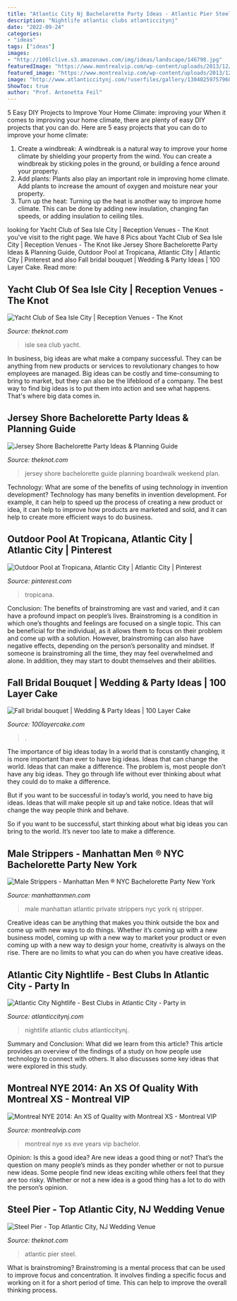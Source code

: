 ```yaml
---
title: "Atlantic City Nj Bachelorette Party Ideas - Atlantic Pier Steel"
description: "Nightlife atlantic clubs atlanticcitynj"
date: "2022-09-24"
categories:
- "ideas"
tags: ["ideas"]
images:
- "http://100lclive.s3.amazonaws.com/img/ideas/landscape/146798.jpg"
featuredImage: "https://www.montrealvip.com/wp-content/uploads/2013/12/XS-New-Years-Eve-Party-001.jpg"
featured_image: "https://www.montrealvip.com/wp-content/uploads/2013/12/XS-New-Years-Eve-Party-001.jpg"
image: "http://www.atlanticcitynj.com/!userfiles/gallery/130402597579680647.jpg"
ShowToc: true
author: "Prof. Antonetta Feil"
---
```



5 Easy DIY Projects to Improve Your Home Climate: improving your
When it comes to improving your home climate, there are plenty of easy DIY projects that you can do. Here are 5 easy projects that you can do to improve your home climate: 
1. Create a windbreak: A windbreak is a natural way to improve your home climate by shielding your property from the wind. You can create a windbreak by sticking poles in the ground, or building a fence around your property. 
2. Add plants: Plants also play an important role in improving home climate. Add plants to increase the amount of oxygen and moisture near your property. 
3. Turn up the heat: Turning up the heat is another way to improve home climate. This can be done by adding new insulation, changing fan speeds, or adding insulation to ceiling tiles. 

	

		
looking for Yacht Club of Sea Isle City | Reception Venues - The Knot you've visit to the right page. We have 8 Pics about Yacht Club of Sea Isle City | Reception Venues - The Knot like Jersey Shore Bachelorette Party Ideas &amp; Planning Guide, Outdoor Pool at Tropicana, Atlantic City | Atlantic City | Pinterest and also Fall bridal bouquet | Wedding &amp; Party Ideas | 100 Layer Cake. Read more:
		
    
## Yacht Club Of Sea Isle City | Reception Venues - The Knot

<img loading=lazy src="https://media-api.xogrp.com/images/cd09e5f1-ded4-4d1b-8f14-548a0a8e7e28~rs_720.480" onerror="this.onerror=null;this.src='https://tse3.mm.bing.net/th?id=OIP.C7UkToqWlxOyfLDNkD9vMAHaE8&amp;pid=15.1';" alt="Yacht Club of Sea Isle City | Reception Venues - The Knot">

_Source: theknot.com_

>isle sea club yacht. 

	

In business, big ideas are what make a company successful. They can be anything from new products or services to revolutionary changes to how employees are managed. Big ideas can be costly and time-consuming to bring to market, but they can also be the lifeblood of a company. The best way to find big ideas is to put them into action and see what happens. That's where big data comes in.

    
## Jersey Shore Bachelorette Party Ideas &amp; Planning Guide

<img loading=lazy src="https://media-api.xogrp.com/images/d614251b-ea95-4be3-8fcc-b41e0b636066~rs_768.h" onerror="this.onerror=null;this.src='https://tse3.mm.bing.net/th?id=OIP.fM6cwab1BccqFobRgZf3UQHaFj&amp;pid=15.1';" alt="Jersey Shore Bachelorette Party Ideas &amp; Planning Guide">

_Source: theknot.com_

>jersey shore bachelorette guide planning boardwalk weekend plan. 

	

Technology: What are some of the benefits of using technology in invention development?
Technology has many benefits in invention development. For example, it can help to speed up the process of creating a new product or idea, it can help to improve how products are marketed and sold, and it can help to create more efficient ways to do business.

    
## Outdoor Pool At Tropicana, Atlantic City | Atlantic City | Pinterest

<img loading=lazy src="https://s-media-cache-ak0.pinimg.com/736x/6b/41/e2/6b41e2dd6dcb8d377ce7f21b6917f9e1.jpg" onerror="this.onerror=null;this.src='https://tse2.mm.bing.net/th?id=OIP.Tc2dMU7Ln5TGT9EuFAWa2AHaEK&amp;pid=15.1';" alt="Outdoor Pool at Tropicana, Atlantic City | Atlantic City | Pinterest">

_Source: pinterest.com_

>tropicana. 

	

Conclusion: The benefits of brainstroming are vast and varied, and it can have a profound impact on people’s lives.
Brainstroming is a condition in which one’s thoughts and feelings are focused on a single topic. This can be beneficial for the individual, as it allows them to focus on their problem and come up with a solution. However, brainstroming can also have negative effects, depending on the person’s personality and mindset. If someone is brainstroming all the time, they may feel overwhelmed and alone. In addition, they may start to doubt themselves and their abilities.

    
## Fall Bridal Bouquet | Wedding &amp; Party Ideas | 100 Layer Cake

<img loading=lazy src="http://100lclive.s3.amazonaws.com/img/ideas/landscape/146798.jpg" onerror="this.onerror=null;this.src='https://tse1.mm.bing.net/th?id=OIP.50P-5clQBs5WEhVSskJiXgHaLH&amp;pid=15.1';" alt="Fall bridal bouquet | Wedding &amp; Party Ideas | 100 Layer Cake">

_Source: 100layercake.com_

>. 

	

The importance of big ideas today
In a world that is constantly changing, it is more important than ever to have big ideas. Ideas that can change the world. Ideas that can make a difference.
The problem is, most people don’t have any big ideas. They go through life without ever thinking about what they could do to make a difference.

But if you want to be successful in today’s world, you need to have big ideas. Ideas that will make people sit up and take notice. Ideas that will change the way people think and behave.

So if you want to be successful, start thinking about what big ideas you can bring to the world. It’s never too late to make a difference.

    
## Male Strippers - Manhattan Men ® NYC Bachelorette Party New York

<img loading=lazy src="http://www.manhattanmen.com/images/gimg32.jpg" onerror="this.onerror=null;this.src='https://tse4.mm.bing.net/th?id=OIP.NaZCOdzI8zqkgOo2tv45BgHaE8&amp;pid=15.1';" alt="Male Strippers - Manhattan Men ® NYC Bachelorette Party New York">

_Source: manhattanmen.com_

>male manhattan atlantic private strippers nyc york nj stripper. 

	

Creative ideas can be anything that makes you think outside the box and come up with new ways to do things. Whether it’s coming up with a new business model, coming up with a new way to market your product or even coming up with a new way to design your home, creativity is always on the rise. There are no limits to what you can do when you have creative ideas.

    
## Atlantic City Nightlife - Best Clubs In Atlantic City - Party In

<img loading=lazy src="http://www.atlanticcitynj.com/!userfiles/gallery/130402597579680647.jpg" onerror="this.onerror=null;this.src='https://tse2.mm.bing.net/th?id=OIP.qrpX8l1MWc4SY1ew1HPYMQHaE7&amp;pid=15.1';" alt="Atlantic City Nightlife - Best Clubs in Atlantic City - Party in">

_Source: atlanticcitynj.com_

>nightlife atlantic clubs atlanticcitynj. 

	

Summary and Conclusion: What did we learn from this article?
This article provides an overview of the findings of a study on how people use technology to connect with others. It also discusses some key ideas that were explored in this study.

    
## Montreal NYE 2014: An XS Of Quality With Montreal XS - Montreal VIP

<img loading=lazy src="https://www.montrealvip.com/wp-content/uploads/2013/12/XS-New-Years-Eve-Party-001.jpg" onerror="this.onerror=null;this.src='https://tse1.mm.bing.net/th?id=OIP.kyuXRjMJ9KjvjLMcNHwSKAHaE8&amp;pid=15.1';" alt="Montreal NYE 2014: An XS of Quality with Montreal XS - Montreal VIP">

_Source: montrealvip.com_

>montreal nye xs eve years vip bachelor. 

	

Opinion: Is this a good idea?
Are new ideas a good thing or not? That’s the question on many people’s minds as they ponder whether or not to pursue new ideas. Some people find new ideas exciting while others feel that they are too risky. Whether or not a new idea is a good thing has a lot to do with the person’s opinion.

    
## Steel Pier - Top Atlantic City, NJ Wedding Venue

<img loading=lazy src="https://media-api.xogrp.com/images/1ecb83d0-71cd-4424-b630-80e5c92a6247~rs_720.480" onerror="this.onerror=null;this.src='https://tse3.mm.bing.net/th?id=OIP.UQU-XQo6k5dkrQhY91Dj0AHaE8&amp;pid=15.1';" alt="Steel Pier - Top Atlantic City, NJ Wedding Venue">

_Source: theknot.com_

>atlantic pier steel. 

	

What is brainstroming?
Brainstroming is a mental process that can be used to improve focus and concentration. It involves finding a specific focus and working on it for a short period of time. This can help to improve the overall thinking process.

